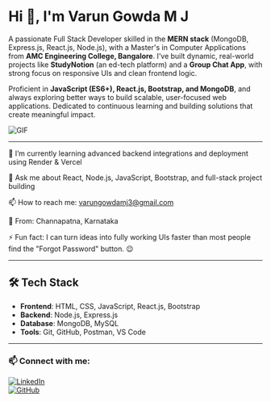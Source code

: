 # Hi 👋, I'm Varun Gowda M J

A passionate Full Stack Developer skilled in the **MERN stack** (MongoDB, Express.js, React.js, Node.js), with a Master's in Computer Applications from **AMC Engineering College, Bangalore**. I’ve built dynamic, real-world projects like **StudyNotion** (an ed-tech platform) and a **Group Chat App**, with strong focus on responsive UIs and clean frontend logic.

Proficient in **JavaScript (ES6+), React.js, Bootstrap, and MongoDB**, and always exploring better ways to build scalable, user-focused web applications. Dedicated to continuous learning and building solutions that create meaningful impact.

![GIF](https://media.giphy.com/media/qgQUggAC3Pfv687qPC/giphy.gif)

---

🌱 I’m currently learning advanced backend integrations and deployment using Render & Vercel

💬 Ask me about React, Node.js, JavaScript, Bootstrap, and full-stack project building

📫 How to reach me: varungowdamj3@gmail.com

📍 From: Channapatna, Karnataka

⚡ Fun fact: I can turn ideas into fully working UIs faster than most people find the "Forgot Password" button. 😉

---

## 🛠️ Tech Stack

- **Frontend**: HTML, CSS, JavaScript, React.js, Bootstrap
- **Backend**: Node.js, Express.js
- **Database**: MongoDB, MySQL
- **Tools**: Git, GitHub, Postman, VS Code

---

### 📫 Connect with me:
[![LinkedIn](https://img.shields.io/badge/-LinkedIn-blue?logo=linkedin)](https://www.linkedin.com/in/varun-gowda-mj)  
[![GitHub](https://img.shields.io/badge/-GitHub-black?logo=github)](https://github.com/varungowdamj)

